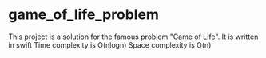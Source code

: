 # game_of_life_problem
This project is a solution for the famous problem "Game of Life".
It is written in swift
Time complexity is O(nlogn)
Space complexity is O(n)
